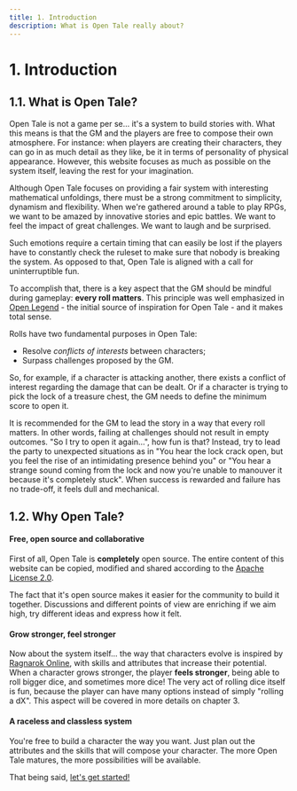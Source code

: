 ```yaml
---
title: 1. Introduction
description: What is Open Tale really about?
---
```


# 1. Introduction

## 1.1. What is Open Tale?

Open Tale is not a game per se... it's a system to build stories with. What this
means is that the GM and the players are free to compose their own atmosphere.
For instance: when players are creating their characters, they can go in as much
detail as they like, be it in terms of personality of physical appearance.
However, this website focuses as much as possible on the system itself, leaving
the rest for your imagination.

Although Open Tale focuses on providing a fair system with interesting
mathematical unfoldings, there must be a strong commitment to simplicity,
dynamism and flexibility. When we're gathered around a table to play RPGs, we
want to be amazed by innovative stories and epic battles. We want to feel the
impact of great challenges. We want to laugh and be surprised.

Such emotions require a certain timing that can easily be lost if the players
have to constantly check the ruleset to make sure that nobody is breaking the
system. As opposed to that, Open Tale is aligned with a call for uninterruptible
fun.

To accomplish that, there is a key aspect that the GM should be mindful during
gameplay: **every roll matters**. This principle was well emphasized in [Open
Legend][openlegend] - the initial source of inspiration for Open Tale - and it
makes total sense.

Rolls have two fundamental purposes in Open Tale:

* Resolve *conflicts of interests* between characters;
* Surpass challenges proposed by the GM.

So, for example, if a character is attacking another, there exists a conflict of
interest regarding the damage that can be dealt. Or if a character is trying to
pick the lock of a treasure chest, the GM needs to define the minimum score to
open it.

It is recommended for the GM to lead the story in a way that every roll matters.
In other words, failing at challenges should not result in empty outcomes. "So I
try to open it again...", how fun is that? Instead, try to lead the party to
unexpected situations as in "You hear the lock crack open, but you feel the rise
of an intimidating presence behind you" or "You hear a strange sound coming from
the lock and now you're unable to manouver it because it's completely stuck".
When success is rewarded and failure has no trade-off, it feels dull and
mechanical.

## 1.2. Why Open Tale?

#### Free, open source and collaborative

First of all, Open Tale is **completely** open source. The entire content of
this website can be copied, modified and shared according to the [Apache License
2.0][apache].

The fact that it's open source makes it easier for the community to build it
together. Discussions and different points of view are enriching if we aim high,
try different ideas and express how it felt.

#### Grow stronger, **feel** stronger

Now about the system itself... the way that characters evolve is inspired by
[Ragnarok Online][ragnarok], with skills and attributes that increase their
potential. When a character grows stronger, the player **feels stronger**, being
able to roll bigger dice, and sometimes more dice! The very act of rolling dice
itself is fun, because the player can have many options instead of simply
"rolling a dX". This aspect will be covered in more details on chapter 3.

#### A raceless and classless system

You're free to build a character the way you want. Just plan out the attributes
and the skills that will compose your character. The more Open Tale matures, the
more possibilities will be available.

That being said, [let's get started!](02-characters)

[openlegend]: https://openlegendrpg.com
[apache]: http://www.apache.org/licenses/LICENSE-2.0
[ragnarok]: http://playragnarok.com/
